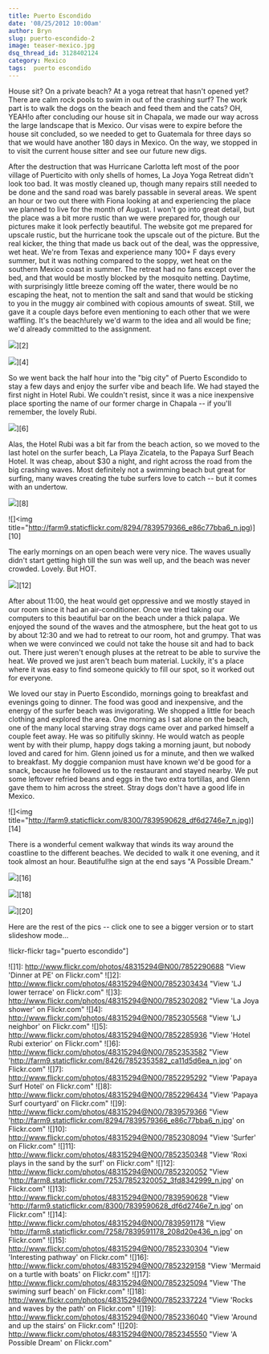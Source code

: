 ```yaml
---
title: Puerto Escondido
date: '08/25/2012 10:00am'
author: Bryn
slug: puerto-escondido-2
image: teaser-mexico.jpg
dsq_thread_id: 3128402124
category: Mexico
tags:  puerto escondido
---
```

House sit? On a private beach? At a yoga retreat that hasn't opened yet? There are calm rock pools to swim in out of the crashing surf? The work part is to walk the dogs on the beach and feed them and the cats? OH, YEAH!o after concluding our house sit in Chapala, we made our way across the large landscape that is Mexico. Our visas were to expire before the house sit concluded, so we needed to get to Guatemala for three days so that we would have another 180 days in Mexico. On the way, we stopped in to visit the current house sitter and see our future new digs.

After the destruction that was Hurricane Carlotta left most of the poor village of Puerticito with only shells of homes, La Joya Yoga Retreat didn't look too bad. It was mostly cleaned up, though many repairs still needed to be done and the sand road was barely passable in several areas. We spent an hour or two out there with Fiona looking at and experiencing the place we planned to live for the month of August. I won't go into great detail, but the place was a bit more rustic than we were prepared for, though our pictures make it look perfectly beautiful. The website got me prepared for upscale rustic, but the hurricane took the upscale out of the picture. But the real kicker, the thing that made us back out of the deal, was the oppressive, wet heat. We're from Texas and experience many 100+ F days every summer, but it was nothing compared to the soppy, wet heat on the southern Mexico coast in summer. The retreat had no fans except over the bed, and that would be mostly blocked by the mosquito netting. Daytime, with surprisingly little breeze coming off the water, there would be no escaping the heat, not to mention the salt and sand that would be sticking to you in the muggy air combined with copious amounts of sweat. Still, we gave it a couple days before even mentioning to each other that we were waffling. It's the beach!urely we'd warm to the idea and all would be fine; we'd already committed to the assignment.

![](http://farm9.staticflickr.com/8431/7852290688_e110d140c1_n.jpg)][2]

![](http://farm9.staticflickr.com/8428/7852302082_45a597fb42_n.jpg)][4]

So we went back the half hour into the "big city" of Puerto Escondido to stay a few days and enjoy the surfer vibe and beach life. We had stayed the first night in Hotel Rubi. We couldn't resist, since it was a nice inexpensive place sporting the name of our former charge in Chapala -- if you'll remember, the lovely Rubi.

![](http://farm9.staticflickr.com/8296/7852285936_7461041995_n.jpg)][6]

Alas, the Hotel Rubi was a bit far from the beach action, so we moved to the last hotel on the surfer beach, La Playa Zicatela, to the Papaya Surf Beach Hotel. It was cheap, about $30 a night, and right across the road from the big crashing waves. Most definitely not a swimming beach but great for surfing, many waves creating the tube surfers love to catch -- but it comes with an undertow.

![](http://farm9.staticflickr.com/8287/7852295292_9d03e58821_n.jpg)][8]

![]<img title="http://farm9.staticflickr.com/8294/7839579366_e86c77bba6_n.jpg)][10]

The early mornings on an open beach were very nice. The waves usually didn't start getting high till the sun was well up, and the beach was never crowded. Lovely. But HOT.

![](http://farm8.staticflickr.com/7128/7852350348_c319be0574_n.jpg)][12]

After about 11:00, the heat would get oppressive and we mostly stayed in our room since it had an air-conditioner. Once we tried taking our computers to this beautiful bar on the beach under a thick palapa. We enjoyed the sound of the waves and the atmosphere, but the heat got to us by about 12:30 and we had to retreat to our room, hot and grumpy. That was when we were convinced we could not take the house sit and had to back out. There just weren't enough pluses at the retreat to be able to survive the heat. We proved we just aren't beach bum material. Luckily, it's a place where it was easy to find someone quickly to fill our spot, so it worked out for everyone.

We loved our stay in Puerto Escondido, mornings going to breakfast and evenings going to dinner. The food was good and inexpensive, and the energy of the surfer beach was invigorating. We shopped a little for beach clothing and explored the area. One morning as I sat alone on the beach, one of the many local starving stray dogs came over and parked himself a couple feet away. He was so pitifully skinny. He would watch as people went by with their plump, happy dogs taking a morning jaunt, but nobody loved and cared for him. Glenn joined us for a minute, and then we walked to breakfast. My doggie companion must have known we'd be good for a snack, because he followed us to the restaurant and stayed nearby. We put some leftover refried beans and eggs in the two extra tortillas, and Glenn gave them to him across the street. Stray dogs don't have a good life in Mexico.

![]<img title="http://farm9.staticflickr.com/8300/7839590628_df6d2746e7_n.jpg)][14]

There is a wonderful cement walkway that winds its way around the coastline to the different beaches. We decided to walk it one evening, and it took almost an hour. Beautiful!he sign at the end says "A Possible Dream."

![](http://farm9.staticflickr.com/8422/7852330304_940316a7b4_n.jpg)][16]

![](http://farm8.staticflickr.com/7251/7852325094_b10926da1b_n.jpg)][18]

![](http://farm9.staticflickr.com/8305/7852336040_653a5ff4a2_n.jpg)][20]

Here are the rest of the pics -- click one to see a bigger version or to start slideshow mode...

!lickr-flickr tag="puerto escondido"]

 ![]1]: http://www.flickr.com/photos/48315294@N00/7852290688 "View 'Dinner at PE' on Flickr.com"
 ![]2]: http://www.flickr.com/photos/48315294@N00/7852303434 "View 'LJ lower terrace' on Flickr.com"
 ![]3]: http://www.flickr.com/photos/48315294@N00/7852302082 "View 'La Joya shower' on Flickr.com"
 ![]4]: http://www.flickr.com/photos/48315294@N00/7852305568 "View 'LJ neighbor' on Flickr.com"
 ![]5]: http://www.flickr.com/photos/48315294@N00/7852285936 "View 'Hotel Rubi exterior' on Flickr.com"
 ![]6]: http://www.flickr.com/photos/48315294@N00/7852353582 "View 'http://farm9.staticflickr.com/8426/7852353582_ca11d5d6ea_n.jpg' on Flickr.com"
 ![]7]: http://www.flickr.com/photos/48315294@N00/7852295292 "View 'Papaya Surf Hotel' on Flickr.com"
 ![]8]: http://www.flickr.com/photos/48315294@N00/7852296434 "View 'Papaya Surf courtyard' on Flickr.com"
 ![]9]: http://www.flickr.com/photos/48315294@N00/7839579366 "View 'http://farm9.staticflickr.com/8294/7839579366_e86c77bba6_n.jpg' on Flickr.com"
 ![]10]: http://www.flickr.com/photos/48315294@N00/7852308094 "View 'Surfer' on Flickr.com"
 ![]11]: http://www.flickr.com/photos/48315294@N00/7852350348 "View 'Roxi plays in the sand by the surf' on Flickr.com"
 ![]12]: http://www.flickr.com/photos/48315294@N00/7852320052 "View 'http://farm8.staticflickr.com/7253/7852320052_3fd8342999_n.jpg' on Flickr.com"
 ![]13]: http://www.flickr.com/photos/48315294@N00/7839590628 "View 'http://farm9.staticflickr.com/8300/7839590628_df6d2746e7_n.jpg' on Flickr.com"
 ![]14]: http://www.flickr.com/photos/48315294@N00/7839591178 "View 'http://farm8.staticflickr.com/7258/7839591178_208d20e436_n.jpg' on Flickr.com"
 ![]15]: http://www.flickr.com/photos/48315294@N00/7852330304 "View 'Interesting pathway' on Flickr.com"
 ![]16]: http://www.flickr.com/photos/48315294@N00/7852329158 "View 'Mermaid on a turtle with boats' on Flickr.com"
 ![]17]: http://www.flickr.com/photos/48315294@N00/7852325094 "View 'The swiming surf beach' on Flickr.com"
 ![]18]: http://www.flickr.com/photos/48315294@N00/7852337224 "View 'Rocks and waves by the path' on Flickr.com"
 ![]19]: http://www.flickr.com/photos/48315294@N00/7852336040 "View 'Around and up the stairs' on Flickr.com"
 ![]20]: http://www.flickr.com/photos/48315294@N00/7852345550 "View 'A Possible Dream' on Flickr.com"